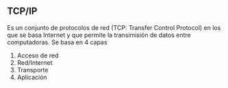 ## TCP/IP
Es un conjunto de protocolos de red (TCP: Transfer Control Protocol) en los que se basa Internet y que permite la transimisión de datos entre computadoras. Se basa en 4 capas
1. Acceso de red
2. Red/Internet
3. Transporte
4. Aplicación
